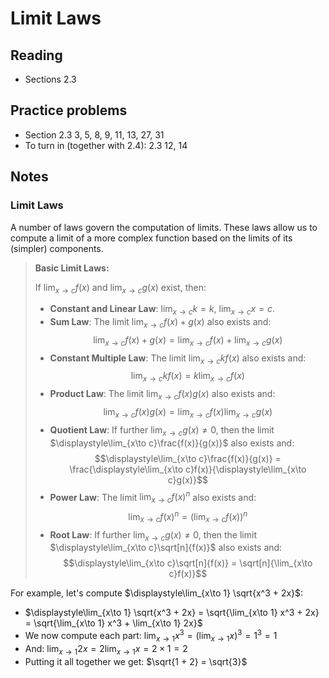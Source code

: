 # Limit Laws

## Reading

- Sections 2.3

## Practice problems

- Section 2.3 3, 5, 8, 9, 11, 13, 27, 31
- To turn in (together with 2.4): 2.3 12, 14

## Notes

### Limit Laws

A number of laws govern the computation of limits. These laws allow us to compute a limit of a more complex function based on the limits of its (simpler) components.

> **Basic Limit Laws:**
>
> If $\displaystyle\lim_{x\to c}f(x)$ and $\displaystyle\lim_{x\to c}g(x)$ exist, then:
>
> - **Constant and Linear Law**: $\displaystyle \lim_{x\to c}k = k$, $\displaystyle \lim_{x\to c} x = c$.
> - **Sum Law**: The limit $\displaystyle\lim_{x\to c}f(x) + g(x)$ also exists and:
>     $$\displaystyle\lim_{x\to c}f(x) + g(x) = \lim_{x\to c}f(x) + \lim_{x\to c}g(x)$$
> - **Constant Multiple Law**: The limit $\displaystyle\lim_{x\to c}k f(x)$ also exists and:
>     $$\displaystyle\lim_{x\to c}k f(x) = k\lim_{x\to c}f(x)$$
> - **Product Law**: The limit $\displaystyle\lim_{x\to c}f(x)g(x)$ also exists and:
>     $$\displaystyle\lim_{x\to c}f(x)g(x) = \lim_{x\to c}f(x)\lim_{x\to c}g(x)$$
> - **Quotient Law**: If further $\displaystyle\lim_{x\to c}g(x)\neq 0$, then the limit $\displaystyle\lim_{x\to c}\frac{f(x)}{g(x)}$ also exists and:
>     $$\displaystyle\lim_{x\to c}\frac{f(x)}{g(x)} = \frac{\displaystyle\lim_{x\to c}f(x)}{\displaystyle\lim_{x\to c}g(x)}$$
> - **Power Law**: The limit $\displaystyle\lim_{x\to c}f(x)^n$ also exists and:
>     $$\displaystyle\lim_{x\to c}f(x)^n = \left(\lim_{x\to c}f(x)\right)^n$$
> - **Root Law**: If further $\displaystyle\lim_{x\to c}g(x)\neq 0$, then the limit $\displaystyle\lim_{x\to c}\sqrt[n]{f(x)}$ also exists and:
>     $$\displaystyle\lim_{x\to c}\sqrt[n]{f(x)} = \sqrt[n]{\lim_{x\to c}f(x)}$$

For example, let's compute $\displaystyle\lim_{x\to 1} \sqrt{x^3 + 2x}$:

- $\displaystyle\lim_{x\to 1} \sqrt{x^3 + 2x} = \sqrt{\lim_{x\to 1} x^3 + 2x} = \sqrt{\lim_{x\to 1} x^3 + \lim_{x\to 1} 2x}$
- We now compute each part: $\displaystyle \lim_{x\to 1} x^3 = \left(\lim_{x\to 1} x\right)^3 = 1^3 = 1$
- And: $\displaystyle\lim_{x\to 1} 2x = 2\lim_{x\to 1} x = 2\times 1 = 2$
- Putting it all together we get: $\sqrt{1 + 2} = \sqrt{3}$
